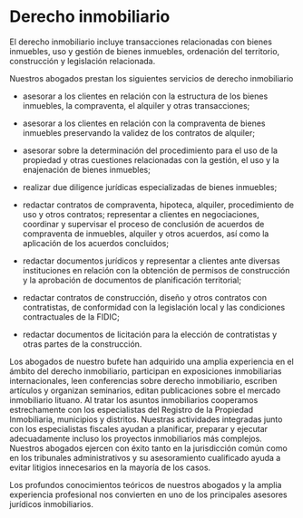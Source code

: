 # Derecho inmobiliario

El derecho inmobiliario incluye transacciones relacionadas con bienes inmuebles, uso y gestión de bienes inmuebles, ordenación del territorio, construcción y legislación relacionada.

Nuestros abogados prestan los siguientes servicios de derecho inmobiliario

- asesorar a los clientes en relación con la estructura de los bienes inmuebles, la compraventa, el alquiler y otras transacciones;

- asesorar a los clientes en relación con la compraventa de bienes inmuebles preservando la validez de los contratos de alquiler;

- asesorar sobre la determinación del procedimiento para el uso de la propiedad y otras cuestiones relacionadas con la gestión, el uso y la enajenación de bienes inmuebles;

- realizar due diligence jurídicas especializadas de bienes inmuebles;

- redactar contratos de compraventa, hipoteca, alquiler, procedimiento de uso y otros contratos;
representar a clientes en negociaciones, coordinar y supervisar el proceso de conclusión de acuerdos de compraventa de inmuebles, alquiler y otros acuerdos, así como la aplicación de los acuerdos concluidos;

- redactar documentos jurídicos y representar a clientes ante diversas instituciones en relación con la obtención de permisos de construcción y la aprobación de documentos de planificación territorial;

- redactar contratos de construcción, diseño y otros contratos con contratistas, de conformidad con la legislación local y las condiciones contractuales de la FIDIC;

- redactar documentos de licitación para la elección de contratistas y otras partes de la construcción.

Los abogados de nuestro bufete han adquirido una amplia experiencia en el ámbito del derecho inmobiliario, participan en exposiciones inmobiliarias internacionales, leen conferencias sobre derecho inmobiliario, escriben artículos y organizan seminarios, editan publicaciones sobre el mercado inmobiliario lituano. Al tratar los asuntos inmobiliarios cooperamos estrechamente con los especialistas del Registro de la Propiedad Inmobiliaria, municipios y distritos. Nuestras actividades integradas junto con los especialistas fiscales ayudan a planificar, preparar y ejecutar adecuadamente incluso los proyectos inmobiliarios más complejos. Nuestros abogados ejercen con éxito tanto en la jurisdicción común como en los tribunales administrativos y su asesoramiento cualificado ayuda a evitar litigios innecesarios en la mayoría de los casos.

Los profundos conocimientos teóricos de nuestros abogados y la amplia experiencia profesional nos convierten en uno de los principales asesores jurídicos inmobiliarios.
